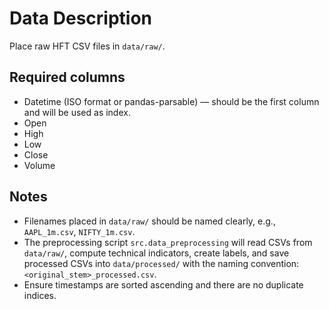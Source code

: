 # Data Description

Place raw HFT CSV files in `data/raw/`.

## Required columns
- Datetime (ISO format or pandas-parsable) — should be the first column and will be used as index.
- Open
- High
- Low
- Close
- Volume

## Notes
- Filenames placed in `data/raw/` should be named clearly, e.g., `AAPL_1m.csv`, `NIFTY_1m.csv`.
- The preprocessing script `src.data_preprocessing` will read CSVs from `data/raw/`, compute technical indicators, create labels, and save processed CSVs into `data/processed/` with the naming convention: `<original_stem>_processed.csv`.
- Ensure timestamps are sorted ascending and there are no duplicate indices.
